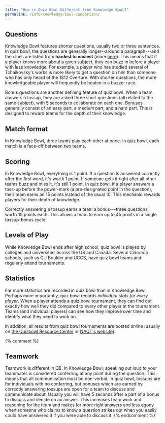 ```yaml
---
title: "How is Quiz Bowl Different from Knowledge Bowl?"
permalink: /info/knowledge-bowl-comparison/
---
```


## Questions

Knowledge Bowl features shorter questions, usually two or three sentences. In
quiz bowl, the questions are generally longer--around a paragraph---and the
clues are listed from **hardest to easiest** (more [here](/info/pyramidal)).
This means that if a player knows more about a given subject, they can buzz in
before a player with less knowledge. For example, a player who has studied
several of Tchaikovsky's works is more likely to get a question on him than
someone who has only heard of the 1812 Overture. With shorter questions, the
more knowledgeable player will frequently be beaten in a buzzer race.

Bonus questions are another defining feature of quiz bowl. When a team answers a
tossup, they are asked three short questions (all related to the same subject),
with 5 seconds to collaborate on each one. Bonuses generally consist of an easy
part, a medium part, and a hard part. This is designed to reward teams for the
depth of their knowledge.

## Match format

In Knowledge Bowl, three teams play each other at once. In quiz bowl, each match
is a face-off between two teams.

## Scoring

In Knowledge Bowl, everything is 1 point. If a question is answered correctly
after the first word, it's worth 1 point. If someone gets it right after all
other teams buzz and miss it, it's still 1 point. In quiz bowl, if a player
answers a toss-up before the power-mark (a pre-designated point in the
question), their team earns an 15 points instead of the usual 10. This mechanic
rewards players for their depth of knowledge.

Correctly answering a tossup earns a team a bonus---three questions worth 10
points each. This allows a team to earn up to 45 points in a single tossup-bonus
cycle.

## Levels of Play

While Knowledge Bowl ends after high school, quiz bowl is played by colleges and
universities across the US and Canada. Several Colorado schools, such as CU
Boulder and UCCS, have quiz bowl teams and regularly attend tournaments.

## Statistics

Far more statistics are recorded in quiz bowl than in Knowledge Bowl. Perhaps
more importantly, quiz bowl records *individual stats for every player*. When a
player attends a quiz bowl tournament, they can find out exactly how well they
did compared to every other player at the tournament. Teams (and individual
players) can see how they improve over time and identify what they need to work
on.

In addition, all results from quiz bowl tournaments are posted online (usually
on [the Quizbowl Resource Center](http://www.hsquizbowl.org/db/tournaments/) or
[NAQT's website](https://www.naqt.com/stats/tournament/index.jsp)).

{% comment %}
## Teamwork

Teamwork is different in QB. In Knowledge Bowl, speaking out loud to your
teammates is considered conferring at any point during the question. This means
that all communication must be non-verbal. In quiz bowl, tossups are for
individuals with no conferring, but bonuses which are earned by correctly
answering tossups are open for a team to discuss and communicate about. Usually
you will have 5 seconds after a part of a bonus to discuss and decide on an
answer. This increases team work and reasoning for the team and makes for more
right answers and less agony when someone who claims to know a question strikes
out when you easily could have answered it if you were able to discuss it.
{% endcomment %}
